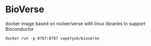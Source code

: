 # BioVerse
docker image based on rocker/verse with linux libraries to support Bioconductor

```shell
docker run -p 8787:8787 vapetyuk/bioverse
```
